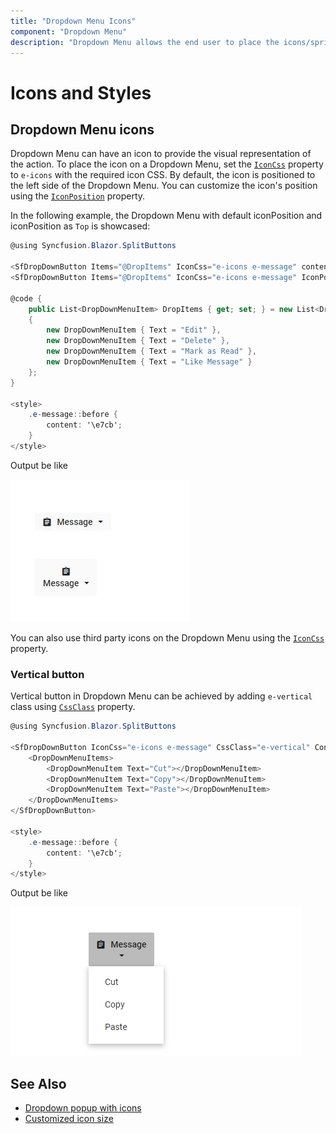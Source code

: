 ```yaml
---
title: "Dropdown Menu Icons"
component: "Dropdown Menu"
description: "Dropdown Menu allows the end user to place the icons/sprite images in Dropdown Menu."
---
```


# Icons and Styles

## Dropdown Menu icons

Dropdown Menu can have an icon to provide the visual representation of the action. To place the icon on a Dropdown Menu, set the [`IconCss`](https://help.syncfusion.com/cr/blazor/Syncfusion.Blazor.SplitButtons.SfDropDownButton.html#Syncfusion_Blazor_SplitButtons_SfDropDownButton_IconCss) property to `e-icons` with the required icon CSS. By default, the icon is positioned to the left side of the Dropdown Menu. You can customize the icon's position using the [`IconPosition`](https://help.syncfusion.com/cr/blazor/Syncfusion.Blazor.SplitButtons.SfDropDownButton.html#Syncfusion_Blazor_SplitButtons_SfDropDownButton_IconPosition) property.

In the following example, the Dropdown Menu with default iconPosition and iconPosition as `Top` is showcased:

```csharp
@using Syncfusion.Blazor.SplitButtons

<SfDropDownButton Items="@DropItems" IconCss="e-icons e-message" content="Message"></SfDropDownButton>
<SfDropDownButton Items="@DropItems" IconCss="e-icons e-message" IconPosition="SplitButtonIconPosition.Top" Content="Message"></SfDropDownButton>

@code {
    public List<DropDownMenuItem> DropItems { get; set; } = new List<DropDownMenuItem>
    {
        new DropDownMenuItem { Text = "Edit" },
        new DropDownMenuItem { Text = "Delete" },
        new DropDownMenuItem { Text = "Mark as Read" },
        new DropDownMenuItem { Text = "Like Message" }
    };
}

<style>
    .e-message::before {
        content: '\e7cb';
    }
</style>

```

Output be like

![Button Sample](./images/ddb-icon.png)

You can also use third party icons on the Dropdown Menu using the [`IconCss`](https://help.syncfusion.com/cr/blazor/Syncfusion.Blazor.SplitButtons.SfDropDownButton.html#Syncfusion_Blazor_SplitButtons_SfDropDownButton_IconCss) property.

### Vertical button

Vertical button in Dropdown Menu can be achieved by adding `e-vertical` class using [`CssClass`](https://help.syncfusion.com/cr/blazor/Syncfusion.Blazor.SplitButtons.SfDropDownButton.html#Syncfusion_Blazor_SplitButtons_SfDropDownButton_CssClass) property.

```csharp
@using Syncfusion.Blazor.SplitButtons

<SfDropDownButton IconCss="e-icons e-message" CssClass="e-vertical" Content="Message">
    <DropDownMenuItems>
        <DropDownMenuItem Text="Cut"></DropDownMenuItem>
        <DropDownMenuItem Text="Copy"></DropDownMenuItem>
        <DropDownMenuItem Text="Paste"></DropDownMenuItem>
    </DropDownMenuItems>
</SfDropDownButton>

<style>
    .e-message::before {
        content: '\e7cb';
    }
</style>

```

Output be like

![Button Sample](./images/ddb-vertical.png)

## See Also

* [Dropdown popup with icons](./popup-items#icons)
* [Customized icon size](./how-to/customize-icon-and-width)